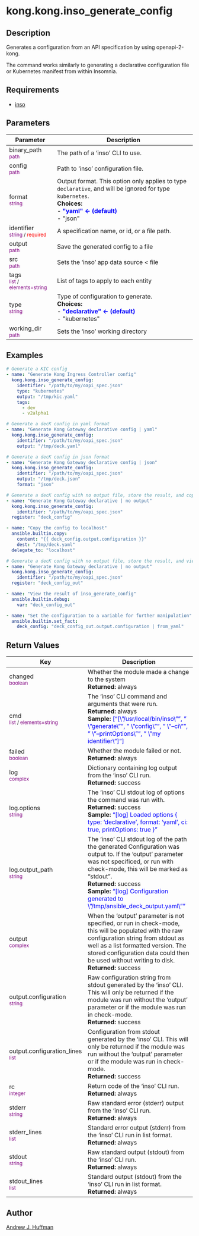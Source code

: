 # kong.kong.inso_generate_config


## Description

Generates a configuration from an API specification by using openapi-2-kong.

The command works similarly to generating a declarative configuration file or Kubernetes manifest from within Insomnia.


## Requirements

* [inso](https://docs.insomnia.rest/inso-cli/install)


## Parameters

| Parameter | Description |
| --- | --- |
| binary_path </br><sub><span style="color:purple">path</span></sub> | The path of a ‘inso’ CLI to use. |
| config </br><sub><span style="color:purple">path</span></sub> | Path to ‘inso’ configuration file. |
| format </br><sub><span style="color:purple">string</span></sub> | Output format. This option only applies to type `declarative`, and will be ignored for type `kubernetes`.</br>**Choices:**</br>- **<span style="color:blue">"yaml" ← (default)</span>**</br>- "json" |
| identifier </br><sub><span style="color:purple">string</span> / <span style="color:red">required</span></sub> | A specification name, or id, or a file path. |
| output </br><sub><span style="color:purple">path</span></sub> | Save the generated config to a file |
| src </br><sub><span style="color:purple">path</span></sub> | Sets the ‘inso’ app data source < file | dir > |
| tags </br><sub><span style="color:purple">list</span> / <span style="color:purple">elements=string</span></sub> | List of tags to apply to each entity |
| type </br><sub><span style="color:purple">string</span></sub> | Type of configuration to generate.</br>**Choices:**</br>- **<span style="color:blue">"declarative" ← (default)</span>**</br>- "kubernetes"|
| working_dir </br><sub><span style="color:purple">path</span></sub> | Sets the ‘inso’ working directory |


## Examples

```yaml
# Generate a KIC config
- name: "Generate Kong Ingress Controller config"
  kong.kong.inso_generate_config:
    identifier: "/path/to/my/oapi_spec.json"
    type: "kubernetes"
    output: "/tmp/kic.yaml"
    tags:
      - dev
      - v2alpha1

# Generate a decK config in yaml format
- name: "Generate Kong Gateway declarative config | yaml"
  kong.kong.inso_generate_config:
    identifier: "/path/to/my/oapi_spec.json"
    output: "/tmp/deck.yaml"

# Generate a decK config in json format
- name: "Generate Kong Gateway declarative config | json"
  kong.kong.inso_generate_config:
    identifier: "/path/to/my/oapi_spec.json"
    output: "/tmp/deck.json"
    format: "json"

# Generate a decK config with no output file, store the result, and copy it to the Ansible control node
- name: "Generate Kong Gateway declarative | no output"
  kong.kong.inso_generate_config:
    identifier: "/path/to/my/oapi_spec.json"
  register: "deck_config"

- name: "Copy the config to localhost"
  ansible.builtin.copy:
    content: "{{ deck_config.output.configuration }}"
    dest: "/tmp/deck.yaml"
  delegate_to: "localhost"

# Generate a decK config with no output file, store the result, and view the result
- name: "Generate Kong Gateway declarative | no output"
  kong.kong.inso_generate_config:
    identifier: "/path/to/my/oapi_spec.json"
  register: "deck_config_out"

- name: "View the result of inso_generate_config"
  ansible.builtin.debug:
    var: "deck_config_out"

- name: "Set the configuration to a variable for further manipulation"
  ansible.builtin.set_fact:
    deck_config: "deck_config_out.output.configuration | from_yaml"
```

## Return Values

| Key | Description |
| --- | --- |
|changed</br><sub><span style="color:purple">boolean</span></sub>|Whether the module made a change to the system</br>**Returned:** always|
|cmd</br><sub><span style="color:purple">list</span> / <span style="color:purple">elements=string</span></span></sub>|The ‘inso’ CLI command and arguments that were run.</br>**Returned:** always</br>**Sample:** <span style="color:blue">[“[\”/usr/local/bin/inso\””, ” \”generate\””, ” \”config\””, ” \”–ci\””, ” \”–printOptions\””, ” \”my identifier\”]”]</span>|
|failed</br><sub><span style="color:purple">boolean</span></sub>|Whether the module failed or not.</br>**Returned:** always|
|log</br><sub><span style="color:purple">complex</span></sub>|Dictionary containing log output from the ‘inso’ CLI run.</br>**Returned:** success|
|log.options</br><sub><span style="color:purple">string</span></sub>|The ‘inso’ CLI stdout log of options the command was run with.</br>**Returned:** success</br>**Sample:** <span style="color:blue">“[log] Loaded options { type: ‘declarative’, format: ‘yaml’, ci: true, printOptions: true }”</span>|
|log.output_path</br><sub><span style="color:purple">string</span></sub>|The ‘inso’ CLI stdout log of the path the generated Configuration was output to. If the ‘output’ parameter was not specificed, or run with check-mode, this will be marked as “stdout”.</br>**Returned:** success</br>**Sample:** <span style="color:blue">“[log] Configuration generated to \”/tmp/ansible_deck_output.yaml\””</span>|
|output</br><sub><span style="color:purple">complex</span></sub>|When the ‘output’ parameter is not specified, or run in check-mode, this will be populated with the raw configuration string from stdout as well as a list formatted version. The stored configuration data could then be used without writing to disk.</br>**Returned:** success|
|output.configuration</br><sub><span style="color:purple">string</span></sub>|Raw configuration string from stdout generated by the ‘inso’ CLI. This will only be returned if the module was run without the ‘output’ parameter or if the module was run in check-mode.</br>**Returned:** success|
|output.configuration_lines</br><sub><span style="color:purple">list</span></sub>|Configuration from stdout generated by the ‘inso’ CLI. This will only be returned if the module was run without the ‘output’ parameter or if the module was run in check-mode.</br>**Returned:** success|
|rc</br><sub><span style="color:purple">integer</span></sub>|Return code of the ‘inso’ CLI run.</br>**Returned:** always|
|stderr</br><sub><span style="color:purple">string</span></sub>|Raw standard error (stderr) output from the ‘inso’ CLI run.</br>**Returned:** always|
|stderr_lines</br><sub><span style="color:purple">list</span></sub>|Standard error output (stderr) from the ‘inso’ CLI run in list format.</br>**Returned:** always|
|stdout</br><sub><span style="color:purple">string</span></sub>|Raw standard output (stdout) from the ‘inso’ CLI run.</br>**Returned:** always|
|stdout_lines</br><sub><span style="color:purple">list</span></sub>|Standard output (stdout) from the ‘inso’ CLI run in list format.</br>**Returned:** always|


## Author

[Andrew J. Huffman](https://github.com/ahuffman)